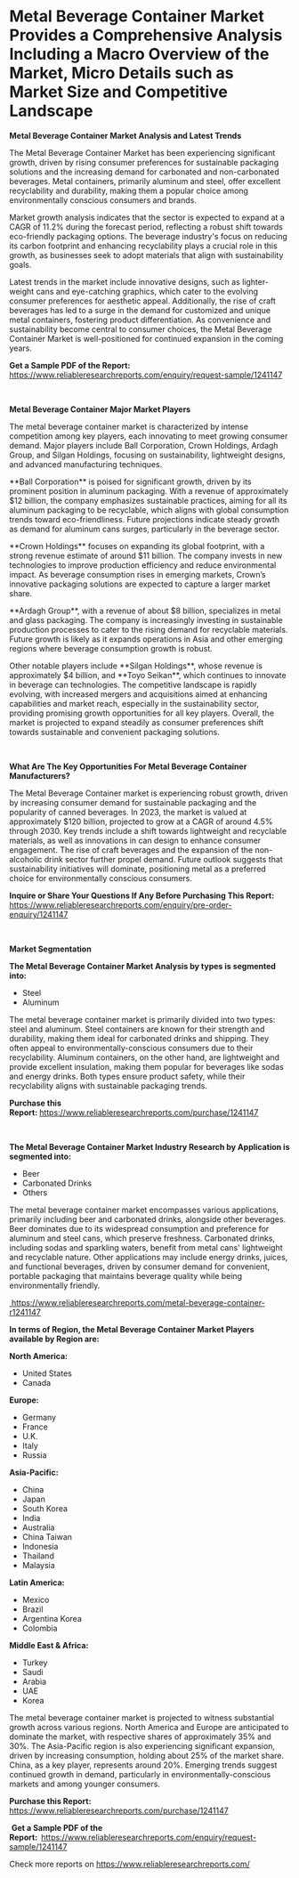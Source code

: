 <p><h1>Metal Beverage Container Market Provides a Comprehensive Analysis Including a Macro Overview of the Market, Micro Details such as Market Size and Competitive Landscape</h1></p><p><strong>Metal Beverage Container Market Analysis and Latest Trends</strong></p>
<p><p>The Metal Beverage Container Market has been experiencing significant growth, driven by rising consumer preferences for sustainable packaging solutions and the increasing demand for carbonated and non-carbonated beverages. Metal containers, primarily aluminum and steel, offer excellent recyclability and durability, making them a popular choice among environmentally conscious consumers and brands.</p><p>Market growth analysis indicates that the sector is expected to expand at a CAGR of 11.2% during the forecast period, reflecting a robust shift towards eco-friendly packaging options. The beverage industry's focus on reducing its carbon footprint and enhancing recyclability plays a crucial role in this growth, as businesses seek to adopt materials that align with sustainability goals.</p><p>Latest trends in the market include innovative designs, such as lighter-weight cans and eye-catching graphics, which cater to the evolving consumer preferences for aesthetic appeal. Additionally, the rise of craft beverages has led to a surge in the demand for customized and unique metal containers, fostering product differentiation. As convenience and sustainability become central to consumer choices, the Metal Beverage Container Market is well-positioned for continued expansion in the coming years.</p></p>
<p><strong>Get a Sample PDF of the Report:&nbsp;</strong> <a href="https://www.reliableresearchreports.com/enquiry/request-sample/1241147?utm_campaign=2884&utm_medium=2&utm_source=Github&utm_content=ia&utm_term=08032025&utm_id=metal-beverage-container">https://www.reliableresearchreports.com/enquiry/request-sample/1241147</a></p>
<p>&nbsp;</p>
<p><strong>Metal Beverage Container Major Market Players</strong></p>
<p><p>The metal beverage container market is characterized by intense competition among key players, each innovating to meet growing consumer demand. Major players include Ball Corporation, Crown Holdings, Ardagh Group, and Silgan Holdings, focusing on sustainability, lightweight designs, and advanced manufacturing techniques.</p><p>**Ball Corporation** is poised for significant growth, driven by its prominent position in aluminum packaging. With a revenue of approximately $12 billion, the company emphasizes sustainable practices, aiming for all its aluminum packaging to be recyclable, which aligns with global consumption trends toward eco-friendliness. Future projections indicate steady growth as demand for aluminum cans surges, particularly in the beverage sector.</p><p>**Crown Holdings** focuses on expanding its global footprint, with a strong revenue estimate of around $11 billion. The company invests in new technologies to improve production efficiency and reduce environmental impact. As beverage consumption rises in emerging markets, Crown’s innovative packaging solutions are expected to capture a larger market share.</p><p>**Ardagh Group**, with a revenue of about $8 billion, specializes in metal and glass packaging. The company is increasingly investing in sustainable production processes to cater to the rising demand for recyclable materials. Future growth is likely as it expands operations in Asia and other emerging regions where beverage consumption growth is robust.</p><p>Other notable players include **Silgan Holdings**, whose revenue is approximately $4 billion, and **Toyo Seikan**, which continues to innovate in beverage can technologies. The competitive landscape is rapidly evolving, with increased mergers and acquisitions aimed at enhancing capabilities and market reach, especially in the sustainability sector, providing promising growth opportunities for all key players. Overall, the market is projected to expand steadily as consumer preferences shift towards sustainable and convenient packaging solutions.</p></p>
<p>&nbsp;</p>
<p><strong>What Are The Key Opportunities For Metal Beverage Container Manufacturers?</strong></p>
<p><p>The Metal Beverage Container market is experiencing robust growth, driven by increasing consumer demand for sustainable packaging and the popularity of canned beverages. In 2023, the market is valued at approximately $120 billion, projected to grow at a CAGR of around 4.5% through 2030. Key trends include a shift towards lightweight and recyclable materials, as well as innovations in can design to enhance consumer engagement. The rise of craft beverages and the expansion of the non-alcoholic drink sector further propel demand. Future outlook suggests that sustainability initiatives will dominate, positioning metal as a preferred choice for environmentally conscious consumers.</p></p>
<p><strong>Inquire or Share Your Questions If Any Before Purchasing This Report:</strong> <a href="https://www.reliableresearchreports.com/enquiry/pre-order-enquiry/1241147?utm_campaign=2884&utm_medium=2&utm_source=Github&utm_content=ia&utm_term=08032025&utm_id=metal-beverage-container">https://www.reliableresearchreports.com/enquiry/pre-order-enquiry/1241147</a></p>
<p>&nbsp;</p>
<p><strong>Market Segmentation</strong></p>
<p><strong>The Metal Beverage Container Market Analysis by types is segmented into:</strong></p>
<p><ul><li>Steel</li><li>Aluminum</li></ul></p>
<p><p>The metal beverage container market is primarily divided into two types: steel and aluminum. Steel containers are known for their strength and durability, making them ideal for carbonated drinks and shipping. They often appeal to environmentally-conscious consumers due to their recyclability. Aluminum containers, on the other hand, are lightweight and provide excellent insulation, making them popular for beverages like sodas and energy drinks. Both types ensure product safety, while their recyclability aligns with sustainable packaging trends.</p></p>
<p><strong>Purchase this Report:&nbsp;</strong><a href="https://www.reliableresearchreports.com/purchase/1241147?utm_campaign=2884&utm_medium=2&utm_source=Github&utm_content=ia&utm_term=08032025&utm_id=metal-beverage-container">https://www.reliableresearchreports.com/purchase/1241147</a></p>
<p>&nbsp;</p>
<p><strong>The Metal Beverage Container Market Industry Research by Application is segmented into:</strong></p>
<p><ul><li>Beer</li><li>Carbonated Drinks</li><li>Others</li></ul></p>
<p><p>The metal beverage container market encompasses various applications, primarily including beer and carbonated drinks, alongside other beverages. Beer dominates due to its widespread consumption and preference for aluminum and steel cans, which preserve freshness. Carbonated drinks, including sodas and sparkling waters, benefit from metal cans' lightweight and recyclable nature. Other applications may include energy drinks, juices, and functional beverages, driven by consumer demand for convenient, portable packaging that maintains beverage quality while being environmentally friendly.</p></p>
<p><a href="https://www.reliableresearchreports.com/metal-beverage-container-r1241147?utm_campaign=2884&utm_medium=2&utm_source=Github&utm_content=ia&utm_term=08032025&utm_id=metal-beverage-container">&nbsp;https://www.reliableresearchreports.com/metal-beverage-container-r1241147</a></p>
<p><strong>In terms of Region, the Metal Beverage Container Market Players available by Region are:</strong></p>
<p>
    <p> <strong> North America: </strong>
        <ul>
            <li>United States</li>
            <li>Canada</li>
        </ul>
        </p> 
    <p> <strong> Europe: </strong>
        <ul>
            <li>Germany</li>
            <li>France</li>
            <li>U.K.</li>
            <li>Italy</li>
            <li>Russia</li>
        </ul>
        </p> 
    <p> <strong> Asia-Pacific: </strong>
        <ul>
            <li>China</li>
            <li>Japan</li>
            <li>South Korea</li>
            <li>India</li>
            <li>Australia</li>
            <li>China Taiwan</li>
            <li>Indonesia</li>
            <li>Thailand</li>
            <li>Malaysia</li>
        </ul>
        </p> 
    <p> <strong> Latin America: </strong>
        <ul>
            <li>Mexico</li>
            <li>Brazil</li>
            <li>Argentina Korea</li>
            <li>Colombia</li>
        </ul>
        </p> 
    <p> <strong> Middle East & Africa: </strong>
        <ul>
            <li>Turkey</li>
            <li>Saudi</li>
            <li>Arabia</li>
            <li>UAE</li>
            <li>Korea</li>
        </ul>
    </p>
    </p>
<p><p>The metal beverage container market is projected to witness substantial growth across various regions. North America and Europe are anticipated to dominate the market, with respective shares of approximately 35% and 30%. The Asia-Pacific region is also experiencing significant expansion, driven by increasing consumption, holding about 25% of the market share. China, as a key player, represents around 20%. Emerging trends suggest continued growth in demand, particularly in environmentally-conscious markets and among younger consumers.</p></p>
<p><strong>Purchase this Report: </strong><a href="https://www.reliableresearchreports.com/purchase/1241147?utm_campaign=2884&utm_medium=2&utm_source=Github&utm_content=ia&utm_term=08032025&utm_id=metal-beverage-container">https://www.reliableresearchreports.com/purchase/1241147</a></p>
<p>&nbsp;<strong>Get a Sample PDF of the Report:&nbsp;&nbsp;</strong><a href="https://www.reliableresearchreports.com/enquiry/request-sample/1241147?utm_campaign=2884&utm_medium=2&utm_source=Github&utm_content=ia&utm_term=08032025&utm_id=metal-beverage-container">https://www.reliableresearchreports.com/enquiry/request-sample/1241147</a></p>
<p><strong></strong></p>
<p>Check more reports on <a href="https://www.reliableresearchreports.com/?utm_campaign=2884&utm_medium=2&utm_source=Github&utm_content=ia&utm_term=08032025&utm_id=metal-beverage-container">https://www.reliableresearchreports.com/</a></p>